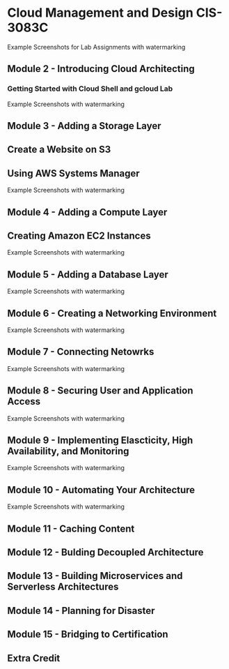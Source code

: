 # Cloud Management and Design CIS-3083C

Example Screenshots for Lab Assignments with watermarking


## Module 2 - Introducing Cloud Architecting  
### Getting Started with Cloud Shell and gcloud Lab

Example Screenshots with watermarking

## Module 3 - Adding a Storage Layer
## Create a Website on S3



## Using AWS Systems Manager

Example Screenshots with watermarking

## Module 4 - Adding a Compute Layer
## Creating Amazon EC2 Instances

Example Screenshots with watermarking

## Module 5 - Adding a Database Layer

Example Screenshots with watermarking

## Module 6 - Creating a Networking Environment

Example Screenshots with watermarking

## Module 7 - Connecting Netowrks

Example Screenshots with watermarking

## Module 8 - Securing User and Application Access

Example Screenshots with watermarking

## Module 9 - Implementing Elascticity, High Availability, and Monitoring

Example Screenshots with watermarking

## Module 10 - Automating Your Architecture

Example Screenshots with watermarking

## Module 11 - Caching Content


## Module 12 - Bulding Decoupled Architecture


## Module 13 - Building Microservices and Serverless Architectures


## Module 14 - Planning for Disaster


## Module 15 - Bridging to Certification


## Extra Credit
















